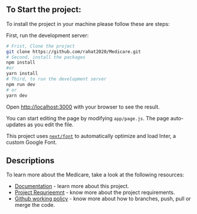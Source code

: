 ## To Start the project:

To install the project in your machine please follow these are steps:

First, run the development server:

```bash
# Frist, Clone the project
git clone https://github.com/rahat2020/Medicare.git
# Second, install the packages
npm install 
#or 
yarn install 
# Third, to run the development server
npm run dev
# or
yarn dev
```

Open [http://localhost:3000](http://localhost:3000) with your browser to see the result.

You can start editing the page by modifying `app/page.js`. The page auto-updates as you edit the file.

This project uses [`next/font`](https://nextjs.org/docs/basic-features/font-optimization) to automatically optimize and load Inter, a custom Google Font.

## Descriptions

To learn more about the Medicare, take a look at the following resources:

- [Documentation](https://docs.google.com/document/d/1TpuNG_qOhtjpG9_ikeCoJXuXfwD3O3jVZjzM_m29mI0/edit) - learn more about this project.
- [Project Requrieemnt](https://docs.google.com/document/d/1EkVCGkZEgFTMxQ55yoUJ-c5VGBALlDFFuPrbtzaijNg/edit) - know more about the project requirements.
- [Github working policy](https://docs.google.com/document/d/1xzQKDDQD91LphiGHFylG1QZ6AlHzibFdkbVqqVERk-4/edit) - know more about how to branches, push, pull or merge the code.

